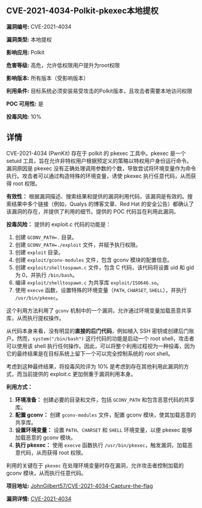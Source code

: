 ## CVE-2021-4034-Polkit-pkexec本地提权

**漏洞编号:** CVE-2021-4034

**漏洞类型:** 本地提权

**影响应用:** Polkit

**危害等级:** 高危，允许低权限用户提升为root权限

**影响版本:** 所有版本（受影响版本）

**利用条件:** 目标系统必须安装易受攻击的Polkit版本，且攻击者需要本地访问权限

**POC 可用性:** 是

**投毒风险:** 10%

## 详情

CVE-2021-4034 (PwnKit) 存在于 polkit 的 pkexec 工具中。pkexec 是一个 setuid 工具，旨在允许非特权用户根据预定义的策略以特权用户身份运行命令。漏洞原因是 pkexec 没有正确处理调用参数的个数，导致尝试将环境变量作为命令执行。攻击者可以通过构造特殊的环境变量，诱使 pkexec 执行任意代码，从而获得 root 权限。

**有效性：**
根据漏洞描述、搜索结果和提供的漏洞利用代码，该漏洞是有效的。搜索结果中多个链接（例如，Qualys 的博客文章、Red Hat 的安全公告）都确认了该漏洞的存在，并提供了利用的细节。提供的 POC 代码旨在利用此漏洞。

**投毒风险：**
提供的 exploit.c 代码的功能是：
1.  创建 `GCONV_PATH=.` 目录。
2.  创建 `GCONV_PATH=./exploit` 文件，并赋予执行权限。
3.  创建 `exploit` 目录。
4.  创建 `exploit/gconv-modules` 文件，包含 gconv 模块的配置信息。
5.  创建 `exploit/shelltospawn.c` 文件，包含 C 代码，该代码将设置 uid 和 gid 为 0，并执行 `/bin/bash`。
6.  编译 `exploit/shelltospawn.c` 为共享库 `exploit/ISO646.so`。
7.  使用 `execve` 函数，设置特殊的环境变量（`PATH`, `CHARSET`, `SHELL`），并执行 `/usr/bin/pkexec`。

这个利用方法利用了 `gconv` 机制中的一个漏洞，允许通过环境变量加载恶意共享库，从而执行提权操作。

从代码本身来看，没有明显的**直接的后门代码**，例如植入 SSH 密钥或创建后门账户。然而，`system("/bin/bash")` 这行代码的功能是启动一个 root shell，攻击者可以使用该 shell 执行任何操作。因此，可以将整个利用过程视为一种投毒，因为它的最终结果是在目标系统上留下一个可以完全控制系统的 root shell。

 考虑到这种最终结果，将投毒风险评为 10% 是考虑到存在其他利用此漏洞的方式，而当前提供的 exploit.c 更加侧重于漏洞利用本身。

**利用方式：**
1.  **环境准备：** 创建必要的目录和文件，包括 `GCONV_PATH` 和包含恶意代码的共享库。
2.  **配置 gconv：** 创建 `gconv-modules` 文件，配置 gconv 模块，使其加载恶意的共享库。
3.  **设置环境变量：** 设置 `PATH`、`CHARSET` 和 `SHELL` 环境变量，以便 pkexec 能够加载恶意的 gconv 模块。
4.  **执行 pkexec：** 使用 `execve` 函数执行 `/usr/bin/pkexec`，触发漏洞，加载恶意代码，从而获得 root 权限。

利用的关键在于 `pkexec` 在处理环境变量时存在漏洞，允许攻击者控制加载的 gconv 模块，从而执行任意代码。

**项目地址:** [JohnGilbert57/CVE-2021-4034-Capture-the-flag](https://github.com/JohnGilbert57/CVE-2021-4034-Capture-the-flag)

**漏洞详情:** [CVE-2021-4034](https://nvd.nist.gov/vuln/detail/CVE-2021-4034)